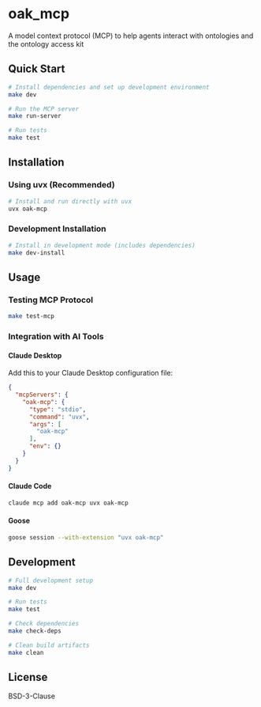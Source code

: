 # oak_mcp

A model context protocol (MCP) to help agents interact with ontologies and the ontology access kit

## Quick Start

```bash
# Install dependencies and set up development environment
make dev

# Run the MCP server
make run-server

# Run tests
make test
```

## Installation

### Using uvx (Recommended)

```bash
# Install and run directly with uvx
uvx oak-mcp
```

### Development Installation

```bash
# Install in development mode (includes dependencies)
make dev-install
```

## Usage

### Testing MCP Protocol

```bash
make test-mcp
```

### Integration with AI Tools

#### Claude Desktop

Add this to your Claude Desktop configuration file:

```json
{
  "mcpServers": {
    "oak-mcp": {
      "type": "stdio",
      "command": "uvx",
      "args": [
        "oak-mcp"
      ],
      "env": {}
    }
  }
}
```

#### Claude Code

```bash
claude mcp add oak-mcp uvx oak-mcp
```

#### Goose

```bash
goose session --with-extension "uvx oak-mcp"
```

## Development

```bash
# Full development setup
make dev

# Run tests
make test

# Check dependencies
make check-deps

# Clean build artifacts
make clean
```

## License

BSD-3-Clause
